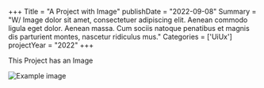 +++
Title = "A Project with Image"
publishDate = "2022-09-08"
Summary = "W/ Image dolor sit amet, consectetuer adipiscing elit. Aenean commodo ligula eget dolor. Aenean massa. Cum sociis natoque penatibus et magnis dis parturient montes, nascetur ridiculus mus."
Categories = ['UiUx']
projectYear = "2022"
+++


This Project has an Image

![Example image](/images/testimage.jpeg)